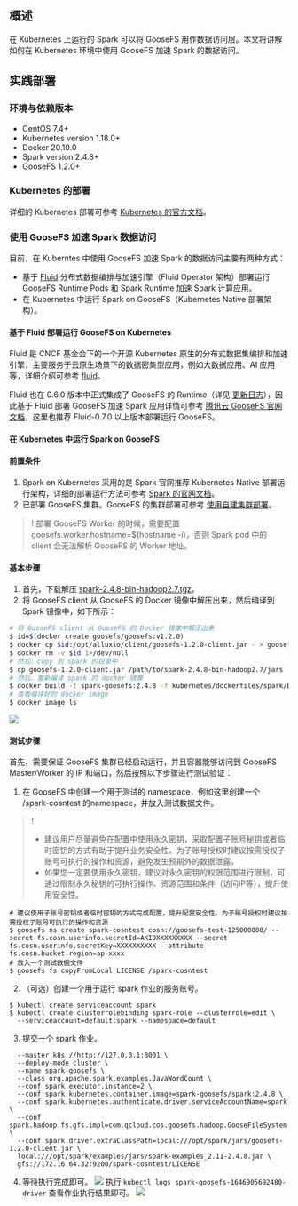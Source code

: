 ## 概述

在 Kubernetes 上运行的 Spark 可以将 GooseFS 用作数据访问层。本文将讲解如何在 Kubernetes 环境中使用 GooseFS 加速 Spark 的数据访问。

## 实践部署

### 环境与依赖版本

- CentOS 7.4+
- Kubernetes version 1.18.0+
- Docker 20.10.0
- Spark version 2.4.8+
- GooseFS 1.2.0+

### Kubernetes 的部署

详细的 Kubernetes 部署可参考 [Kubernetes 的官方文档](https://kubernetes.io/zh/docs/setup/#production-environment)。

### 使用 GooseFS 加速 Spark 数据访问

目前，在 Kuberntes 中使用 GooseFS 加速 Spark 的数据访问主要有两种方式：

- 基于 [Fluid](https://github.com/fluid-cloudnative/fluid) 分布式数据编排与加速引擎（Fluid Operator 架构）部署运行 GooseFS Runtime Pods 和 Spark Runtime 加速 Spark 计算应用。
- 在 Kubernetes 中运行 Spark on GooseFS（Kubernetes Native 部署架构）。

#### 基于 Fluid 部署运行 GooseFS on Kubernetes

Fluid 是 CNCF 基金会下的一个开源 Kubernetes 原生的分布式数据集编排和加速引擎，主要服务于云原生场景下的数据密集型应用，例如大数据应用、AI 应用等，详细介绍可参考 [fluid](https://github.com/fluid-cloudnative/fluid)。

Fluid 也在 0.6.0 版本中正式集成了 GooseFS 的 Runtime（详见 [更新日志](https://github.com/fluid-cloudnative/fluid/blob/master/CHANGELOG.md)），因此基于 Fluid 部署 GooseFS 加速 Spark 应用详情可参考 [腾讯云 GooseFS 官网文档](https://cloud.tencent.com/document/product/1424/68316)，这里也推荐 Fluid-0.7.0 以上版本部署运行 GooseFS。

#### 在 Kubernetes 中运行 Spark on GooseFS

#### 前置条件

1. Spark on Kubernetes 采用的是 Spark 官网推荐 Kubernetes Native 部署运行架构，详细的部署运行方法可参考 [Spark 的官网文档](https://spark.apache.org/docs/2.4.8/running-on-kubernetes.html)。
2. 已部署 GooseFS 集群。GooseFS 的集群部署可参考 [使用自建集群部署](https://cloud.tencent.com/document/product/1424/68299)。
>! 部署 GooseFS Worker 的时候，需要配置 goosefs.worker.hostname=$(hostname -i)，否则 Spark pod 中的 client 会无法解析 GooseFS 的 Worker 地址。
>

#### 基本步骤

1. 首先，下载解压 [spark-2.4.8-bin-hadoop2.7.tgz](https://archive.apache.org/dist/spark/spark-2.4.8/spark-2.4.8-bin-hadoop2.7.tgz)。
2. 将 GooseFS client 从 GooseFS 的 Docker 镜像中解压出来，然后编译到 Spark 镜像中，如下所示：
```Bash
# 将 GooseFS client 从 GooseFS 的 Docker 镜像中解压出来
$ id=$(docker create goosefs/goosefs:v1.2.0)
$ docker cp $id:/opt/alluxio/client/goosefs-1.2.0-client.jar - > goosefs-1.2.0-client.jar
$ docker rm -v $id 1>/dev/null
# 然后，copy 到 spark 的目录中
$ cp goosefs-1.2.0-client.jar /path/to/spark-2.4.8-bin-hadoop2.7/jars
# 然后，重新编译 spark 的 docker 镜像
$ docker build -t spark-goosefs:2.4.8 -f kubernetes/dockerfiles/spark/Dockerfile .
# 查看编译好的 docker image
$ docker image ls
```
![](https://qcloudimg.tencent-cloud.cn/raw/282fcc8774ec6be150a1626c1a0568e9.png)

#### 测试步骤

首先，需要保证 GooseFS 集群已经启动运行，并且容器能够访问到 GooseFS Master/Worker 的 IP 和端口，然后按照以下步骤进行测试验证：

1. 在 GooseFS 中创建一个用于测试的 namespace，例如这里创建一个 /spark-cosntest 的namespace，并放入测试数据文件。
>!
>- 建议用户尽量避免在配置中使用永久密钥，采取配置子账号秘钥或者临时密钥的方式有助于提升业务安全性。为子账号授权时建议按需授权子账号可执行的操作和资源，避免发生预期外的数据泄露。
>- 如果您一定要使用永久密钥，建议对永久密钥的权限范围进行限制，可通过限制永久秘钥的可执行操作、资源范围和条件（访问IP等），提升使用安全性。


```shell
# 建议使用子账号密钥或者临时密钥的方式完成配置，提升配置安全性。为子账号授权时建议按需授权子账号可执行的操作和资源
$ goosefs ns create spark-cosntest cosn://goosefs-test-125000000/ --secret fs.cosn.userinfo.secretId=AKIDXXXXXXXXX --secret fs.cosn.userinfo.secretKey=XXXXXXXXXX --attribute fs.cosn.bucket.region=ap-xxxx
# 放入一个测试数据文件
$ goosefs fs copyFromLocal LICENSE /spark-cosntest
```
2. （可选）创建一个用于运行 spark 作业的服务账号。
```shell
$ kubectl create serviceaccount spark
$ kubectl create clusterrolebinding spark-role --clusterrole=edit \
  --serviceaccount=default:spark --namespace=default
```
3. 提交一个 spark 作业。
```shell
  --master k8s://http://127.0.0.1:8001 \
  --deploy-mode cluster \
  --name spark-goosefs \
  --class org.apache.spark.examples.JavaWordCount \
  --conf spark.executor.instance=2 \
  --conf spark.kubernetes.container.image=spark-goosefs/spark:2.4.8 \
  --conf spark.kubernetes.authenticate.driver.serviceAccountName=spark \
  --conf spark.hadoop.fs.gfs.impl=com.qcloud.cos.goosefs.hadoop.GooseFileSystem \
  --conf spark.driver.extraClassPath=local:///opt/spark/jars/goosefs-1.2.0-client.jar \
  local:///opt/spark/examples/jars/spark-examples_2.11-2.4.8.jar \
  gfs://172.16.64.32:9200/spark-cosntest/LICENSE
```
4. 等待执行完成即可。
![](https://qcloudimg.tencent-cloud.cn/raw/2f6b7bdb2418977398520189c8e0eebf.png)
执行 `kubectl logs spark-goosefs-1646905692480-driver` 查看作业执行结果即可。
![](https://qcloudimg.tencent-cloud.cn/raw/999b3c0f54266ac3b239cf1c37d5612a.png)
